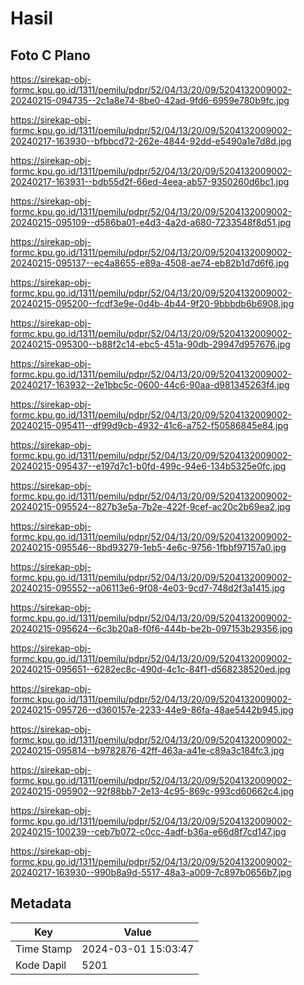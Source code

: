 # Hasil

## Foto C Plano

https://sirekap-obj-formc.kpu.go.id/1311/pemilu/pdpr/52/04/13/20/09/5204132009002-20240215-094735--2c1a8e74-8be0-42ad-9fd6-6959e780b9fc.jpg

https://sirekap-obj-formc.kpu.go.id/1311/pemilu/pdpr/52/04/13/20/09/5204132009002-20240217-163930--bfbbcd72-262e-4844-92dd-e5490a1e7d8d.jpg

https://sirekap-obj-formc.kpu.go.id/1311/pemilu/pdpr/52/04/13/20/09/5204132009002-20240217-163931--bdb55d2f-66ed-4eea-ab57-9350260d6bc1.jpg

https://sirekap-obj-formc.kpu.go.id/1311/pemilu/pdpr/52/04/13/20/09/5204132009002-20240215-095109--d586ba01-e4d3-4a2d-a680-7233548f8d51.jpg

https://sirekap-obj-formc.kpu.go.id/1311/pemilu/pdpr/52/04/13/20/09/5204132009002-20240215-095137--ec4a8655-e89a-4508-ae74-eb82b1d7d6f6.jpg

https://sirekap-obj-formc.kpu.go.id/1311/pemilu/pdpr/52/04/13/20/09/5204132009002-20240215-095200--fcdf3e9e-0d4b-4b44-9f20-9bbbdb6b6908.jpg

https://sirekap-obj-formc.kpu.go.id/1311/pemilu/pdpr/52/04/13/20/09/5204132009002-20240215-095300--b88f2c14-ebc5-451a-90db-29947d957676.jpg

https://sirekap-obj-formc.kpu.go.id/1311/pemilu/pdpr/52/04/13/20/09/5204132009002-20240217-163932--2e1bbc5c-0600-44c6-90aa-d981345263f4.jpg

https://sirekap-obj-formc.kpu.go.id/1311/pemilu/pdpr/52/04/13/20/09/5204132009002-20240215-095411--df99d9cb-4932-41c6-a752-f50586845e84.jpg

https://sirekap-obj-formc.kpu.go.id/1311/pemilu/pdpr/52/04/13/20/09/5204132009002-20240215-095437--e197d7c1-b0fd-499c-94e6-134b5325e0fc.jpg

https://sirekap-obj-formc.kpu.go.id/1311/pemilu/pdpr/52/04/13/20/09/5204132009002-20240215-095524--827b3e5a-7b2e-422f-9cef-ac20c2b69ea2.jpg

https://sirekap-obj-formc.kpu.go.id/1311/pemilu/pdpr/52/04/13/20/09/5204132009002-20240215-095546--8bd93279-1eb5-4e6c-9756-1fbbf97157a0.jpg

https://sirekap-obj-formc.kpu.go.id/1311/pemilu/pdpr/52/04/13/20/09/5204132009002-20240215-095552--a06113e6-9f08-4e03-9cd7-748d2f3a1415.jpg

https://sirekap-obj-formc.kpu.go.id/1311/pemilu/pdpr/52/04/13/20/09/5204132009002-20240215-095624--6c3b20a8-f0f6-444b-be2b-097153b29356.jpg

https://sirekap-obj-formc.kpu.go.id/1311/pemilu/pdpr/52/04/13/20/09/5204132009002-20240215-095651--6282ec8c-490d-4c1c-84f1-d568238520ed.jpg

https://sirekap-obj-formc.kpu.go.id/1311/pemilu/pdpr/52/04/13/20/09/5204132009002-20240215-095726--d360157e-2233-44e9-86fa-48ae5442b945.jpg

https://sirekap-obj-formc.kpu.go.id/1311/pemilu/pdpr/52/04/13/20/09/5204132009002-20240215-095814--b9782876-42ff-463a-a41e-c89a3c184fc3.jpg

https://sirekap-obj-formc.kpu.go.id/1311/pemilu/pdpr/52/04/13/20/09/5204132009002-20240215-095902--92f88bb7-2e13-4c95-869c-993cd60662c4.jpg

https://sirekap-obj-formc.kpu.go.id/1311/pemilu/pdpr/52/04/13/20/09/5204132009002-20240215-100239--ceb7b072-c0cc-4adf-b36a-e66d8f7cd147.jpg

https://sirekap-obj-formc.kpu.go.id/1311/pemilu/pdpr/52/04/13/20/09/5204132009002-20240217-163930--990b8a9d-5517-48a3-a009-7c897b0656b7.jpg


## Metadata

| Key        | Value               |
| ---------- | ------------------- |
| Time Stamp | 2024-03-01 15:03:47 |
| Kode Dapil | 5201                |



